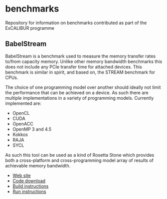 # benchmarks
Repository for information on benchmarks contributed as part of the ExCALIBUR programme

## BabelStream

BabelStream is a benchmark used to measure the memory transfer rates to/from capacity memory. Unlike other memory bandwidth benchmarks this does not include any PCIe transfer time for attached devices. This benchmark is similar in spirit, and based on, the STREAM benchmark for CPUs.

The choice of one programming model over another should ideally not limit the performance that can be achieved on a device. As such there are multiple implementations in a variety of programming models. Currently implemented are:

* OpenCL
* CUDA
* OpenACC
* OpenMP 3 and 4.5
* Kokkos
* RAJA
* SYCL

As such this tool can be used as a kind of Rosetta Stone which provides both a cross-platform and cross-programming model array of results of achievable memory bandwidth.

* [Web site](https://uob-hpc.github.io/BabelStream/)
* [Code download](https://github.com/UoB-HPC/BabelStream/releases/tag/v3.4)
* [Build instructions](https://github.com/UoB-HPC/BabelStream#usage)
* [Run instructions](https://uob-hpc.github.io/BabelStream/)

